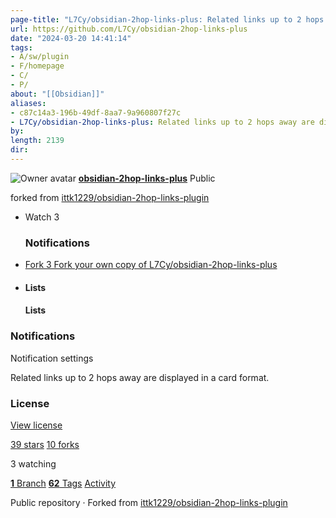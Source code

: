 ```yaml
---
page-title: "L7Cy/obsidian-2hop-links-plus: Related links up to 2 hops away are displayed in a card format."
url: https://github.com/L7Cy/obsidian-2hop-links-plus
date: "2024-03-20 14:41:14"
tags: 
- A/sw/plugin
- F/homepage
- C/
- P/
about: "[[Obsidian]]"
aliases: 
- c87c14a3-196b-49df-8aa7-9a960807f27c
- L7Cy/obsidian-2hop-links-plus: Related links up to 2 hops away are displayed in a card format.
by: 
length: 2139
dir: 
---
```


![Owner avatar](https://avatars.githubusercontent.com/u/84382631?s=48&v=4) **[obsidian-2hop-links-plus](https://github.com/L7Cy/obsidian-2hop-links-plus)** Public

forked from [ittk1229/obsidian-2hop-links-plugin](https://github.com/ittk1229/obsidian-2hop-links-plugin)

-   Watch 3
    
    ### Notifications
    
-   [Fork 3 Fork your own copy of L7Cy/obsidian-2hop-links-plus](https://github.com/L7Cy/obsidian-2hop-links-plus/fork)
    
-   #### Lists
    
    #### Lists
    

### Notifications

Notification settings

Related links up to 2 hops away are displayed in a card format.

### License

[View license](https://github.com/L7Cy/obsidian-2hop-links-plus/blob/master/LICENSE.md)

[39 stars](https://github.com/L7Cy/obsidian-2hop-links-plus/stargazers) [10 forks](https://github.com/L7Cy/obsidian-2hop-links-plus/forks)

3 watching

[**1** Branch](https://github.com/L7Cy/obsidian-2hop-links-plus/branches) [**62** Tags](https://github.com/L7Cy/obsidian-2hop-links-plus/tags) [Activity](https://github.com/L7Cy/obsidian-2hop-links-plus/activity)

Public repository · Forked from [ittk1229/obsidian-2hop-links-plugin](https://github.com/ittk1229/obsidian-2hop-links-plugin)